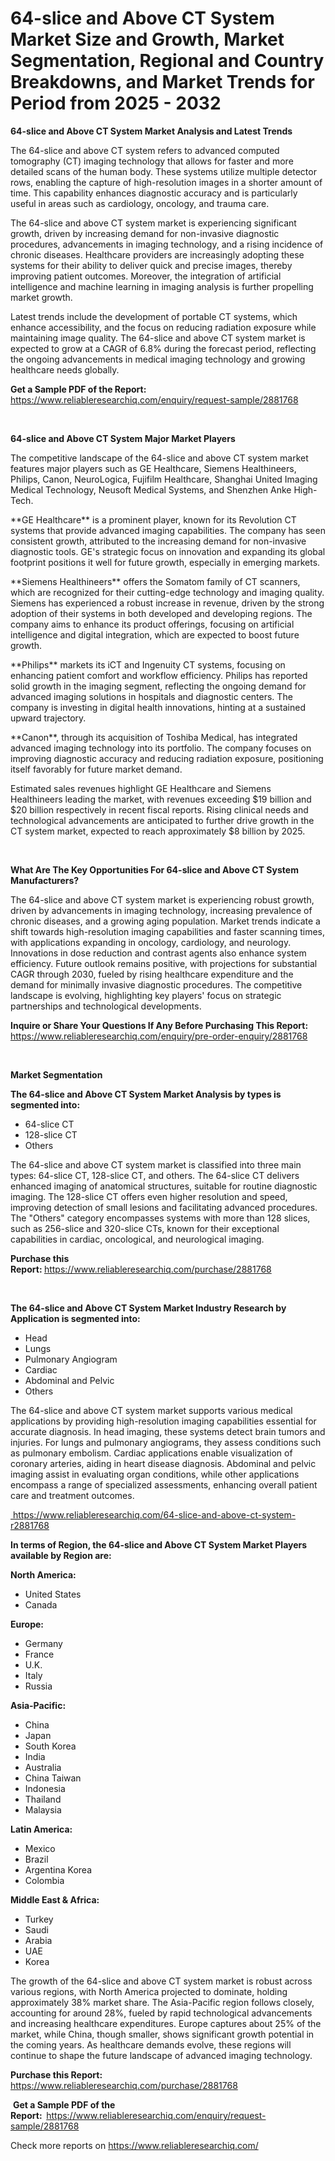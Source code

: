 <p><h1>64-slice and Above CT System Market Size and Growth, Market Segmentation, Regional and Country Breakdowns, and Market Trends for Period from 2025 -  2032</h1></p><p><strong>64-slice and Above CT System Market Analysis and Latest Trends</strong></p>
<p><p>The 64-slice and above CT system refers to advanced computed tomography (CT) imaging technology that allows for faster and more detailed scans of the human body. These systems utilize multiple detector rows, enabling the capture of high-resolution images in a shorter amount of time. This capability enhances diagnostic accuracy and is particularly useful in areas such as cardiology, oncology, and trauma care.</p><p>The 64-slice and above CT system market is experiencing significant growth, driven by increasing demand for non-invasive diagnostic procedures, advancements in imaging technology, and a rising incidence of chronic diseases. Healthcare providers are increasingly adopting these systems for their ability to deliver quick and precise images, thereby improving patient outcomes. Moreover, the integration of artificial intelligence and machine learning in imaging analysis is further propelling market growth.</p><p>Latest trends include the development of portable CT systems, which enhance accessibility, and the focus on reducing radiation exposure while maintaining image quality. The 64-slice and above CT system market is expected to grow at a CAGR of 6.8% during the forecast period, reflecting the ongoing advancements in medical imaging technology and growing healthcare needs globally.</p></p>
<p><strong>Get a Sample PDF of the Report:&nbsp;</strong> <a href="https://www.reliableresearchiq.com/enquiry/request-sample/2881768?utm_campaign=2297&utm_medium=2&utm_source=Github&utm_content=ia&utm_term=12032025&utm_id=64-slice-and-above-ct-system">https://www.reliableresearchiq.com/enquiry/request-sample/2881768</a></p>
<p>&nbsp;</p>
<p><strong>64-slice and Above CT System Major Market Players</strong></p>
<p><p>The competitive landscape of the 64-slice and above CT system market features major players such as GE Healthcare, Siemens Healthineers, Philips, Canon, NeuroLogica, Fujifilm Healthcare, Shanghai United Imaging Medical Technology, Neusoft Medical Systems, and Shenzhen Anke High-Tech.</p><p>**GE Healthcare** is a prominent player, known for its Revolution CT systems that provide advanced imaging capabilities. The company has seen consistent growth, attributed to the increasing demand for non-invasive diagnostic tools. GE's strategic focus on innovation and expanding its global footprint positions it well for future growth, especially in emerging markets.</p><p>**Siemens Healthineers** offers the Somatom family of CT scanners, which are recognized for their cutting-edge technology and imaging quality. Siemens has experienced a robust increase in revenue, driven by the strong adoption of their systems in both developed and developing regions. The company aims to enhance its product offerings, focusing on artificial intelligence and digital integration, which are expected to boost future growth.</p><p>**Philips** markets its iCT and Ingenuity CT systems, focusing on enhancing patient comfort and workflow efficiency. Philips has reported solid growth in the imaging segment, reflecting the ongoing demand for advanced imaging solutions in hospitals and diagnostic centers. The company is investing in digital health innovations, hinting at a sustained upward trajectory.</p><p>**Canon**, through its acquisition of Toshiba Medical, has integrated advanced imaging technology into its portfolio. The company focuses on improving diagnostic accuracy and reducing radiation exposure, positioning itself favorably for future market demand.</p><p>Estimated sales revenues highlight GE Healthcare and Siemens Healthineers leading the market, with revenues exceeding $19 billion and $20 billion respectively in recent fiscal reports. Rising clinical needs and technological advancements are anticipated to further drive growth in the CT system market, expected to reach approximately $8 billion by 2025.</p></p>
<p>&nbsp;</p>
<p><strong>What Are The Key Opportunities For 64-slice and Above CT System Manufacturers?</strong></p>
<p><p>The 64-slice and above CT system market is experiencing robust growth, driven by advancements in imaging technology, increasing prevalence of chronic diseases, and a growing aging population. Market trends indicate a shift towards high-resolution imaging capabilities and faster scanning times, with applications expanding in oncology, cardiology, and neurology. Innovations in dose reduction and contrast agents also enhance system efficiency. Future outlook remains positive, with projections for substantial CAGR through 2030, fueled by rising healthcare expenditure and the demand for minimally invasive diagnostic procedures. The competitive landscape is evolving, highlighting key players' focus on strategic partnerships and technological developments.</p></p>
<p><strong>Inquire or Share Your Questions If Any Before Purchasing This Report:</strong> <a href="https://www.reliableresearchiq.com/enquiry/pre-order-enquiry/2881768?utm_campaign=2297&utm_medium=2&utm_source=Github&utm_content=ia&utm_term=12032025&utm_id=64-slice-and-above-ct-system">https://www.reliableresearchiq.com/enquiry/pre-order-enquiry/2881768</a></p>
<p>&nbsp;</p>
<p><strong>Market Segmentation</strong></p>
<p><strong>The 64-slice and Above CT System Market Analysis by types is segmented into:</strong></p>
<p><ul><li>64-slice CT</li><li>128-slice CT</li><li>Others</li></ul></p>
<p><p>The 64-slice and above CT system market is classified into three main types: 64-slice CT, 128-slice CT, and others. The 64-slice CT delivers enhanced imaging of anatomical structures, suitable for routine diagnostic imaging. The 128-slice CT offers even higher resolution and speed, improving detection of small lesions and facilitating advanced procedures. The "Others" category encompasses systems with more than 128 slices, such as 256-slice and 320-slice CTs, known for their exceptional capabilities in cardiac, oncological, and neurological imaging.</p></p>
<p><strong>Purchase this Report:&nbsp;</strong><a href="https://www.reliableresearchiq.com/purchase/2881768?utm_campaign=2297&utm_medium=2&utm_source=Github&utm_content=ia&utm_term=12032025&utm_id=64-slice-and-above-ct-system">https://www.reliableresearchiq.com/purchase/2881768</a></p>
<p>&nbsp;</p>
<p><strong>The 64-slice and Above CT System Market Industry Research by Application is segmented into:</strong></p>
<p><ul><li>Head</li><li>Lungs</li><li>Pulmonary Angiogram</li><li>Cardiac</li><li>Abdominal and Pelvic</li><li>Others</li></ul></p>
<p><p>The 64-slice and above CT system market supports various medical applications by providing high-resolution imaging capabilities essential for accurate diagnosis. In head imaging, these systems detect brain tumors and injuries. For lungs and pulmonary angiograms, they assess conditions such as pulmonary embolism. Cardiac applications enable visualization of coronary arteries, aiding in heart disease diagnosis. Abdominal and pelvic imaging assist in evaluating organ conditions, while other applications encompass a range of specialized assessments, enhancing overall patient care and treatment outcomes.</p></p>
<p><a href="https://www.reliableresearchiq.com/64-slice-and-above-ct-system-r2881768?utm_campaign=2297&utm_medium=2&utm_source=Github&utm_content=ia&utm_term=12032025&utm_id=64-slice-and-above-ct-system">&nbsp;https://www.reliableresearchiq.com/64-slice-and-above-ct-system-r2881768</a></p>
<p><strong>In terms of Region, the 64-slice and Above CT System Market Players available by Region are:</strong></p>
<p>
    <p> <strong> North America: </strong>
        <ul>
            <li>United States</li>
            <li>Canada</li>
        </ul>
        </p> 
    <p> <strong> Europe: </strong>
        <ul>
            <li>Germany</li>
            <li>France</li>
            <li>U.K.</li>
            <li>Italy</li>
            <li>Russia</li>
        </ul>
        </p> 
    <p> <strong> Asia-Pacific: </strong>
        <ul>
            <li>China</li>
            <li>Japan</li>
            <li>South Korea</li>
            <li>India</li>
            <li>Australia</li>
            <li>China Taiwan</li>
            <li>Indonesia</li>
            <li>Thailand</li>
            <li>Malaysia</li>
        </ul>
        </p> 
    <p> <strong> Latin America: </strong>
        <ul>
            <li>Mexico</li>
            <li>Brazil</li>
            <li>Argentina Korea</li>
            <li>Colombia</li>
        </ul>
        </p> 
    <p> <strong> Middle East & Africa: </strong>
        <ul>
            <li>Turkey</li>
            <li>Saudi</li>
            <li>Arabia</li>
            <li>UAE</li>
            <li>Korea</li>
        </ul>
    </p>
    </p>
<p><p>The growth of the 64-slice and above CT system market is robust across various regions, with North America projected to dominate, holding approximately 38% market share. The Asia-Pacific region follows closely, accounting for around 28%, fueled by rapid technological advancements and increasing healthcare expenditures. Europe captures about 25% of the market, while China, though smaller, shows significant growth potential in the coming years. As healthcare demands evolve, these regions will continue to shape the future landscape of advanced imaging technology.</p></p>
<p><strong>Purchase this Report: </strong><a href="https://www.reliableresearchiq.com/purchase/2881768?utm_campaign=2297&utm_medium=2&utm_source=Github&utm_content=ia&utm_term=12032025&utm_id=64-slice-and-above-ct-system">https://www.reliableresearchiq.com/purchase/2881768</a></p>
<p>&nbsp;<strong>Get a Sample PDF of the Report:&nbsp;&nbsp;</strong><a href="https://www.reliableresearchiq.com/enquiry/request-sample/2881768?utm_campaign=2297&utm_medium=2&utm_source=Github&utm_content=ia&utm_term=12032025&utm_id=64-slice-and-above-ct-system">https://www.reliableresearchiq.com/enquiry/request-sample/2881768</a></p>
<p><strong></strong></p>
<p>Check more reports on <a href="https://www.reliableresearchiq.com/?utm_campaign=2297&utm_medium=2&utm_source=Github&utm_content=ia&utm_term=12032025&utm_id=64-slice-and-above-ct-system">https://www.reliableresearchiq.com/</a></p>